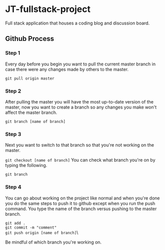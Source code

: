 # JT-fullstack-project
Full stack application that houses a coding blog and discussion board.

## Github Process
### Step 1
Every day before you begin you want to pull the current master branch in case there were any changes made by others to the master.

`git pull origin master`
### Step 2
After pulling the master you will have the most up-to-date version of the master, now you want to create a branch so any changes you make won't affect the master branch.

`git branch [name of branch]`
### Step 3
Next you want to switch to that branch so that you're not working on the master.

`git checkout [name of branch]`
You can check what branch you're on by typing the following.

`git branch`
### Step 4
You can go about working on the project like normal and when you're done you do the same steps to push it to github except when you run the push command. You type the name of the branch versus pushing to the master branch.

`git add .`\
`git commit -m "comment"`\
`git push origin [name of branch]`\

Be mindful of which branch you're working on.
